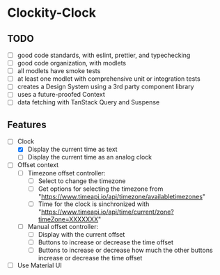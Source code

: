 # Clockity-Clock

## TODO

- [ ] good code standards, with eslint, prettier, and typechecking
- [ ] good code organization, with modlets
- [ ] all modlets have smoke tests
- [ ] at least one modlet with comprehensive unit or integration tests
- [ ] creates a Design System using a 3rd party component library
- [ ] uses a future-proofed Context
- [ ] data fetching with TanStack Query and Suspense

## Features

- [ ] Clock
  - [x] Display the current time as text
  - [ ] Display the current time as an analog clock
- [ ] Offset context
  - [ ] Timezone offset controller:
    - [ ] Select to change the timezone
    - [ ] Get options for selecting the timezone from "https://www.timeapi.io/api/timezone/availabletimezones"
    - [ ] Time for the clock is sinchronized with "https://www.timeapi.io/api/time/current/zone?timeZone=XXXXXXX"
  - [ ] Manual offset controller:
    - [ ] Display with the current offset
    - [ ] Buttons to increase or decrease the time offset
    - [ ] Buttons to increase or decrease how much the other buttons increase or decrease the time offset
- [ ] Use Material UI
